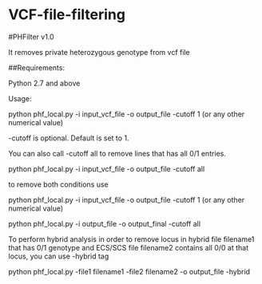 # VCF-file-filtering

#PHFilter v1.0

It removes private heterozygous genotype from vcf file


##Requirements:

Python 2.7 and above


Usage:

python phf_local.py -i input_vcf_file -o output_file -cutoff 1 (or any other numerical value)

-cutoff is optional. Default is set to 1.

You can also call -cutoff all to remove lines that has all 0/1 entries.

python phf_local.py -i input_vcf_file -o output_file -cutoff all


to remove both conditions use

python phf_local.py -i input_vcf_file -o output_file -cutoff 1 (or any other numerical value)

python phf_local.py -i output_file -o output_final -cutoff all

To perform hybrid analysis in order to remove locus in hybrid file filename1 that has 0/1 genotype and ECS/SCS file filename2 contains all 0/0 at that locus, you can use -hybrid tag

python phf_local.py -file1 filename1 -file2 filename2 -o output_file -hybrid
